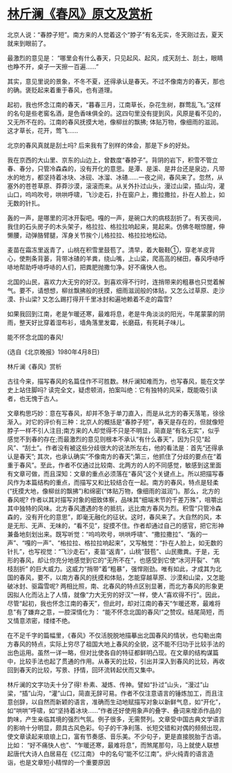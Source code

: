 # [林斤澜《春风》原文及赏析](https://www.vrrw.net/wx/9213.html)

北京人说：“春脖子短”。南方来的人觉着这个“脖子”有名无实，冬天刚过去，夏天就来到眼前了。

最激烈的意见是： “哪里会有什么春天，只见起风、起风，成天刮土、刮土，眼睛也睁不开，桌子一天擦一百遍……”

其实，意见里说的景象，不冬不夏，还得承认是春天。不过不像南方的春天，那也的确。褒贬起来着重于春风，也有道理。

起初，我也怀念江南的春天，“暮春三月，江南草长，杂花生树，群莺乱飞。”这样的名句是些老窖名酒，是色香味俱全的。这四句里没有提到风，风原是看不见的，又无所不在的。江南的春风抚摸大地，像柳丝的飘拂; 体贴万物，像细雨的滋润。这才草长，花开，莺飞……

北京的春风真就是刮土吗? 后来我有了别样的体会，那是下乡的好处。



我在京西的大山里、京东的山边上，曾数度“春脖子”。背阴的岩下，积雪不管立春、春分，只管冷森森的，没有开化的意思。是潭、是溪、是井台还是泉边，凡带水的地方，都坚持着冰块、冰砚、冰溜、冰碴……一夜之间，春风来了。忽然，从塞外的苍苍草原、莽莽沙漠，滚滚而来。从关外扑过山头，漫过山梁，插山沟，灌山口，呜呜吹号，哄哄呼啸，飞沙走石，扑在窗户上，撒拉撒拉，扑在人脸上，如无数的针扎。

轰的一声，是哪里的河冰开裂吧。嘎的一声，是碗口大的病枝刮折了。有天夜间，我住的石头房子的木头架子，格拉拉、格拉拉响起来，晃起来。仿佛冬眠惊醒，伸懒腰，动弹胳臂腿，浑身关节挨个儿格拉拉、格拉拉地松动。

麦苗在霜冻里返青了，山桃在积雪里鼓苞了。清早，着大靸鞋①，穿老羊皮背心，使荆条背蒌，背带冰碴的羊粪，绕山嘴，上山梁，爬高高的梯田，春风呼哧呼哧地帮助呼哧呼哧的人们，把粪肥抛撒匀净。好不痛快人也。

北国的山民，喜欢力大无穷的好汉。到喜欢得不行时，连捎带来的粗暴也只觉着解气。要不，请想想，柳丝飘拂般的抚摸，细雨滋润般的体贴，又怎么过草原、走沙漠、扑山梁? 又怎么踢打得开千里冰封和遍地赖着不走的霜雪?

如果我回到江南，老是乍暖还寒，最难将息，老是牛角淡淡的阳光，牛尾蒙蒙的阴雨，整天好比穿着湿布衫，墙角落里发霉，长磨菇，有死耗子味儿。

能不怀念北国的春风!

(选自《北京晚报》1980年4月8日)

林斤澜《春风》赏析

古往今来，描写春风的名篇佳作不可胜数。林斤澜知难而为，也写春风，能在文学史上站住脚吗? 读完全文，疑虑顿消，拍案叫绝：它有独特的风采，既能吸引读者，也无愧于古人。

文章构思巧妙：意在写春风，却并不急于单刀直入，而是从北方的春天落笔，徐徐渐入。对它的评价有三种：北京人的概括是“春脖子短”，春天是存在的，但就像短脖子一样不引人注目;南方来的人却觉得不只是不明显，简直是“有名无实”，似乎感觉不到春的存在;而最激烈的意见则根本不承认“有什么春天”，因为只见“起风”、“刮土”。作者没有被这些分歧很大的说法所左右，他的看法是：首先“还得承认是春天”; 其次，也承认确实“不像南方的春天”;第三，他抓住了分歧的要点在“着重于春风”。至此，作者不仅通过比较南、北两方的人的不同感觉，敏感到这里面有文章可做，而且深知：文章的重点必须落在“春风”这个关键点上。所以把描写春风作为本篇结构的重点，而描写又和比较结合在一起。南方的春风，特点是轻柔(“抚摸大地，像柳丝的飘拂”)和绵密(“体贴万物，像细雨的滋润”)。那么，北方的春风呢? 作者以其对描写对象的细致体察，品味其“细端末节的千差万殊”，咀嚼出其中独特的风味。北方春风遭遇的冬的抵抗，远比南方春风为烈。积雪“只管冷森森的，没有开化的意思”，即毫无融化的征状。这时，春风来了。大自然的风，本是无形、无声、无味的，“看不见”，捉摸不住。作者却通过自己的感官，把它形神兼备地刻划出来。既写听觉：“呜呜吹号，哄哄呼啸”、“撒拉撒拉”、“轰的一声”、“嘎的一声”、“格拉拉、格拉拉响起来”，又写触觉：“扑在人脸上，如无数的针扎”，也写视觉：“飞沙走石”，麦苗“返青”，山桃“鼓苞”、山民撒粪。于是，无形的春风，却让你充分地感觉到它的“无所不在”，也感受到它使“冰河开裂”、“病枝刮折” 的巨大威力。这威力“捎带”着“粗暴”，强悍刚劲。唯有如此，才成其为北国的春风，要不，以南方春风的抚摸和体贴，怎能穿越草原、沙漠和山梁，又怎能破冰封、驱霜雪呢? 两相比照，南、北春风的特点区别显著，而北方春风的形象更因拟人化而沾上了人情，就像“力大无穷的好汉”一样，使人“喜欢得不行”。因此，尽管“起初，我也怀念江南的春天”，但此时，却对江南的春天“乍暖还寒，最难将息”有了嫌弃之意，一腔深情化为： “能不怀念北国的春风!”之赞叹。结尾简短，而又情意浓密，缕缕不绝。

在不足千字的篇幅里，《春风》不仅活脱脱地描摹出北国春风的情状，也勾勒出南方春风的特点，实际上穷尽了祖国大地上春风的全貌，这不能不归功于比较手法的出色运用。虽然一详一略，但对比使各自的特征都鲜明凸现。在文章的结构谋篇中，比较手法也起了贯通的作用。从春天的比较，引出并深入到春风的比较，再收回到春天的比较，写景、抒情，回环流转起伏而又集中。

林斤澜的文字功夫十分了得! 朴素、凝炼、传神。譬如“扑过”山头，“漫过”山梁，“插”山沟，“灌”山口，简直无辞可易。作者不仅注意语言的锤炼加工，而且注意创辞，以自然而新颖的语言，准确而生动地赋描写对象以新鲜气息，如“开化”，如“哄哄”呼啸，如“坚持着冰块……”作者还好使用象声的叠字、叠词来增添作品的韵味，产生亲临其境的强烈气氛。例子很多，无需赘列。文章受中国古典文学语言的影响十分明显，颇具古风色彩。句子的干净利落、长短交错和对偶的频频出现，使文章读起来琅琅上口，富有节奏感、音乐美。不少句子，更是直接脱胎于古语。比如： “好不痛快人也”、“乍暖还寒，最难将息”，而煞尾那句，马上就使人联想起唐代大诗人白居易在《忆江南》 中的名句“能不忆江南”。炉火纯青的语言造诣，也是文章短小精悍的一个重要原因

